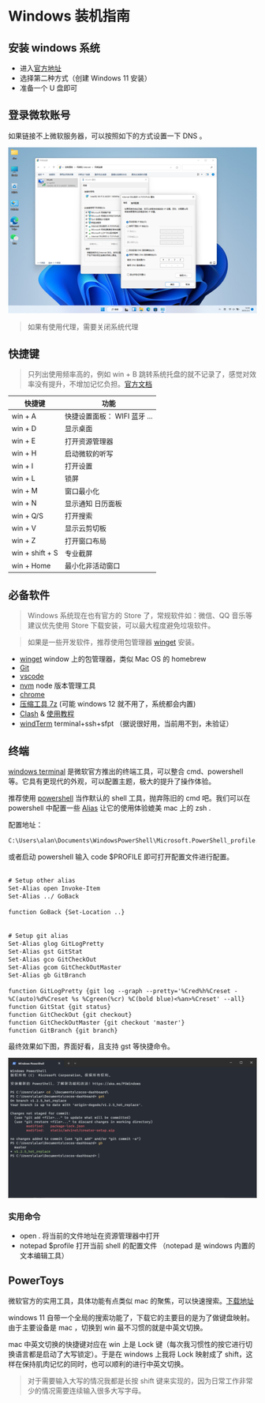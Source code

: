 # Windows 装机指南

## 安装 windows 系统

-   进入[官方地址](https://www.microsoft.com/zh-cn/software-download/windows11)
-   选择第二种方式（创建 Windows 11 安装）
-   准备一个 U 盘即可

## 登录微软账号

如果链接不上微软服务器，可以按照如下的方式设置一下 DNS 。

![](./dns.png)

> 如果有使用代理，需要关闭系统代理

## 快捷键

> 只列出使用频率高的，例如 win + B 跳转系统托盘的就不记录了，感觉对效率没有提升，不增加记忆负担。[官方文档](https://support.microsoft.com/zh-cn/windows/windows-%E7%9A%84%E9%94%AE%E7%9B%98%E5%BF%AB%E6%8D%B7%E6%96%B9%E5%BC%8F-dcc61a57-8ff0-cffe-9796-cb9706c75eec)

| 快捷键          | 功能                         |
| --------------- | ---------------------------- |
| win + A         | 快捷设置面板： WIFI 蓝牙 ... |
| win + D         | 显示桌面                     |
| win + E         | 打开资源管理器               |
| win + H         | 启动微软的听写               |
| win + I         | 打开设置                     |
| win + L         | 锁屏                         |
| win + M         | 窗口最小化                   |
| win + N         | 显示通知 日历面板            |
| win + Q/S       | 打开搜索                     |
| win + V         | 显示云剪切板                 |
| win + Z         | 打开窗口布局                 |
| win + shift + S | 专业截屏                     |
| win + Home      | 最小化非活动窗口             |

## 必备软件

> Windows 系统现在也有官方的 Store 了，常规软件如：微信、QQ 音乐等建议优先使用 Store 下载安装，可以最大程度避免垃圾软件。

> 如果是一些开发软件，推荐使用包管理器 [winget](https://github.com/microsoft/winget-cli) 安装。

-   [winget](https://github.com/microsoft/winget-cli) window 上的包管理器，类似 Mac OS 的 homebrew
-   [Git](https://git-scm.com/)
-   [vscode](https://code.visualstudio.com/)
-   [nvm](https://github.com/coreybutler/nvm-windows) node 版本管理工具
-   [chrome](https://www.google.cn/intl/en_uk/chrome/)
-   [压缩工具 7z](https://www.7-zip.org/) (可能 windows 12 就不用了，系统都会内置)
-   [Clash](https://github.com/Fndroid/clash_for_windows_pkg/releases) & [使用教程](https://clashforwindows.top/)
-   [windTerm](https://github.com/kingToolbox/WindTerm) terminal+ssh+sfpt （据说很好用，当前用不到，未验证）

## 终端

[windows terminal](https://learn.microsoft.com/zh-cn/windows/terminal/install) 是微软官方推出的终端工具，可以整合 cmd、powershell 等。它具有更现代的外观，可以配置主题，极大的提升了操作体验。

推荐使用 [powershell](https://learn.microsoft.com/zh-cn/powershell/scripting/learn/ps101/01-getting-started?view=powershell-7.3) 当作默认的 shell 工具，抛弃陈旧的 cmd 吧。我们可以在 powershell 中配置一些 [Alias](https://learn.microsoft.com/zh-cn/powershell/module/microsoft.powershell.utility/set-alias?view=powershell-7.2) 让它的使用体验媲美 mac 上的 zsh .

配置地址：

```bash
C:\Users\alan\Documents\WindowsPowerShell\Microsoft.PowerShell_profile.ps1
```

或者启动 powershell 输入 code $PROFILE 即可打开配置文件进行配置。

```

# Setup other alias
Set-Alias open Invoke-Item
Set-Alias ../ GoBack

function GoBack {Set-Location ..}


# Setup git alias
Set-Alias glog GitLogPretty
Set-Alias gst GitStat
Set-Alias gco GitCheckOut
Set-Alias gcom GitCheckOutMaster
Set-Alias gb GitBranch

function GitLogPretty {git log --graph --pretty='%Cred%h%Creset -%C(auto)%d%Creset %s %Cgreen(%cr) %C(bold blue)<%an>%Creset' --all}
function GitStat {git status}
function GitCheckOut {git checkout}
function GitCheckOutMaster {git checkout 'master'}
function GitBranch {git branch}
```

最终效果如下图，界面好看，且支持 gst 等快捷命令。

![](./windows-terminal.png)

### 实用命令

-   open . 将当前的文件地址在资源管理器中打开
-   notepad $profile 打开当前 shell 的配置文件 （notepad 是 windows 内置的文本编辑工具）

## PowerToys

微软官方的实用工具，具体功能有点类似 mac 的聚焦，可以快速搜索。[下载地址](https://learn.microsoft.com/zh-cn/windows/powertoys/)

windows 11 自带一个全局的搜索功能了，下载它的主要目的是为了做键盘映射。由于主要设备是 mac ，切换到 win 最不习惯的就是中英文切换。

mac 中英文切换的快捷键对应在 win 上是 Lock 键（每次我习惯性的按它进行切换语言都是启动了大写锁定）。于是在 windows 上我将 Lock 映射成了 shift，这样在保持肌肉记忆的同时，也可以顺利的进行中英文切换。

> 对于需要输入大写的情况我都是长按 shift 键来实现的，因为日常工作非常少的情况需要连续输入很多大写字母。
